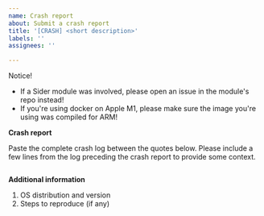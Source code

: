 ```yaml
---
name: Crash report
about: Submit a crash report
title: '[CRASH] <short description>'
labels: ''
assignees: ''

---
```


Notice!
- If a Sider module was involved, please open an issue in the module's repo instead!
- If you're using docker on Apple M1, please make sure the image you're using was compiled for ARM!


**Crash report**

Paste the complete crash log between the quotes below. Please include a few lines from the log preceding the crash report to provide some context.

```
```

**Additional information**

1. OS distribution and version
2. Steps to reproduce (if any)
